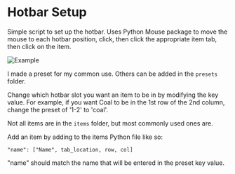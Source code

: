 # Hotbar Setup

Simple script to set up the hotbar. Uses Python Mouse package to move the mouse to each hotbar position, click, then click the appropriate item tab, then click on the item.

![Example](https://github.com/CotyJ/factorio_scripts/blob/main/hotbar_setup/factorio_script_preview.gif?raw=true)

I made a preset for my common use. Others can be added in the <code>presets</code> folder.

Change which hotbar slot you want an item to be in by modifying the key value. For example, if you want Coal to be in the 1st row of the 2nd column, change the preset of '1-2' to 'coal'.

Not all items are in the <code>items</code> folder, but most commonly used ones are.

Add an item by adding to the items Python file like so:

    "name": ["Name", tab_location, row, col]

"name" should match the name that will be entered in the preset key value.
